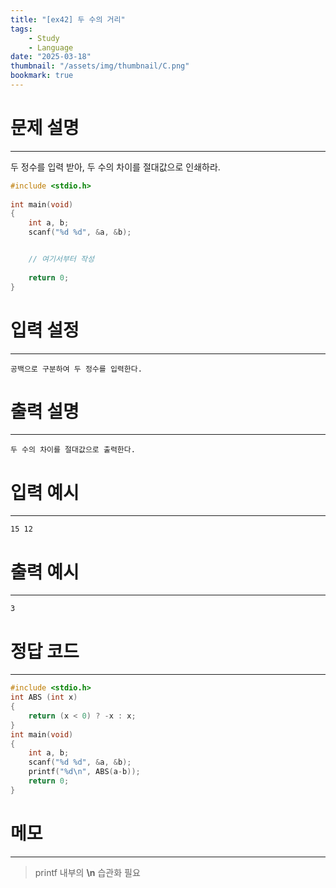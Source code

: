 ```yaml
---
title: "[ex42] 두 수의 거리"
tags:
    - Study
    - Language
date: "2025-03-18"
thumbnail: "/assets/img/thumbnail/C.png"
bookmark: true
---
```

# 문제 설명
---
두 정수를 입력 받아, 두 수의 차이를 절대값으로 인쇄하라.

```c
#include <stdio.h>
 
int main(void)
{
    int a, b;
    scanf("%d %d", &a, &b);


    // 여기서부터 작성
 
    return 0;
}
```

# 입력 설정
---

```
공백으로 구분하여 두 정수를 입력한다.
```

# 출력 설명
---

```
두 수의 차이를 절대값으로 출력한다.
```

# 입력 예시
---

```
15 12
```

# 출력 예시
---

```
3
```

# 정답 코드
---

```c
#include <stdio.h>
int ABS (int x)
{
	return (x < 0) ? -x : x;
}
int main(void)
{
	int a, b;
	scanf("%d %d", &a, &b);
	printf("%d\n", ABS(a-b));
	return 0;
}
```

# 메모
---
> printf 내부의 **\n** 습관화 필요